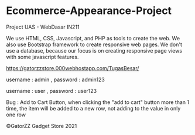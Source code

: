 # Ecommerce-Appearance-Project
Project UAS - WebDasar IN211

We use HTML, CSS, Javascript, and PHP as tools to create the web.
We also use Bootstrap framework to create responsive web pages.
We don't use a database, because our focus is on creating responsive page views with some javascript features.

https://gatorzzstore.000webhostapp.com/TugasBesar/

username : admin 
, password : admin123

username : user 
, password : user123

Bug : Add to Cart Button, when clicking the "add to cart" button more than 1 time, the item will be added to a new row, not adding to the value in only one row

©GatorZZ Gadget Store 2021
